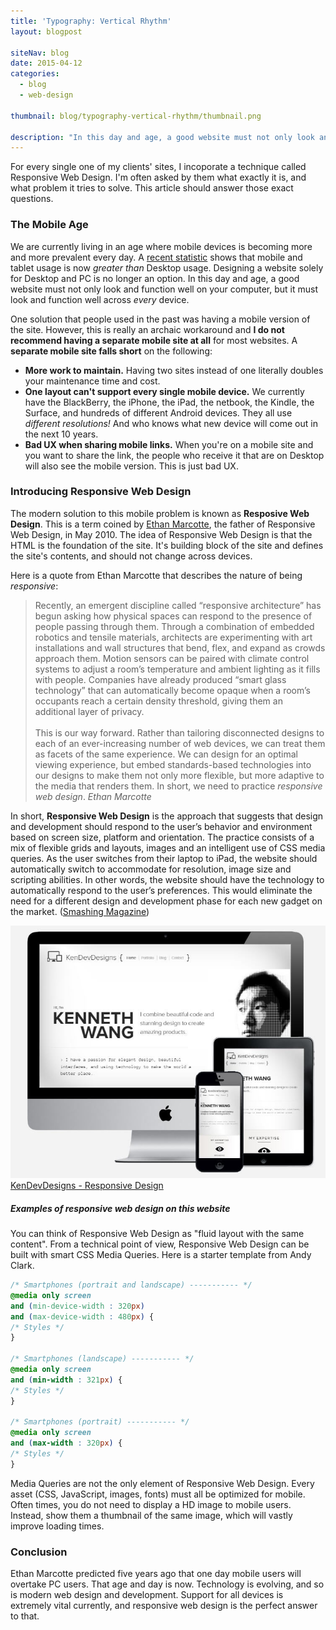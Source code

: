 ```yaml
---
title: 'Typography: Vertical Rhythm'
layout: blogpost

siteNav: blog
date: 2015-04-12
categories:
  - blog
  - web-design

thumbnail: blog/typography-vertical-rhythm/thumbnail.png

description: "In this day and age, a good website must not only look and function well on your computer, but it must look and function well across every single device."
---
```


For every single one of my clients' sites, I incoporate a technique called Responsive Web Design. I'm often asked by them what exactly it is, and what problem it tries to solve. This article should answer those exact questions.


### The Mobile Age ###


We are currently living in an age where mobile devices is becoming more and more prevalent every day. A [recent statistic](http://www.smartinsights.com/mobile-marketing/mobile-marketing-analytics/mobile-marketing-statistics/) shows that mobile and tablet usage is now *greater than* Desktop usage. Designing a website solely for Desktop and PC is no longer an option. In this day and age, a good website must not only look and function well on your computer, but it must look and function well across *every* device. 


One solution that people used in the past was having a mobile version of the site. However, this is really an archaic workaround and **I do not recommend having a separate mobile site at all** for most websites. A **separate mobile site falls short** on the following:

* **More work to maintain.** Having two sites instead of one literally doubles your maintenance time and cost.
* **One layout can't support every single mobile device.** We currently have the BlackBerry, the iPhone, the iPad, the netbook, the Kindle, the Surface, and hundreds of different Android devices. They all use *different resolutions!* And who knows what new device will come out in the next 10 years.
* **Bad UX when sharing mobile links.** When you're on a mobile site and you want to share the link, the people who receive it that are on Desktop will also see the mobile version. This is just bad UX.


### Introducing Responsive Web Design ###

The modern solution to this mobile problem is known as **Resposive Web Design**. This is a term coined by [Ethan Marcotte](http://alistapart.com/article/responsive-web-design), the father of Responsive Web Design, in May 2010. The idea of Responsive Web Design is that the HTML is the foundation of the site. It's building block of the site and defines the site's contents, and should not change across devices.

Here is a quote from Ethan Marcotte that describes the nature of being *responsive*:

>Recently, an emergent discipline called “responsive architecture” has begun asking how physical spaces can respond to the presence of people passing through them. Through a combination of embedded robotics and tensile materials, architects are experimenting with art installations and wall structures that bend, flex, and expand as crowds approach them. Motion sensors can be paired with climate control systems to adjust a room’s temperature and ambient lighting as it fills with people. Companies have already produced “smart glass technology” that can automatically become opaque when a room’s occupants reach a certain density threshold, giving them an additional layer of privacy.
><br/><br/>This is our way forward. Rather than tailoring disconnected designs to each of an ever-increasing number of web devices, we can treat them as facets of the same experience. We can design for an optimal viewing experience, but embed standards-based technologies into our designs to make them not only more flexible, but more adaptive to the media that renders them. In short, we need to practice *responsive web design*.
><cite>Ethan Marcotte</cite>


In short, **Responsive Web Design** is the approach that suggests that design and development should respond to the user’s behavior and environment based on screen size, platform and orientation. The practice consists of a mix of flexible grids and layouts, images and an intelligent use of CSS media queries. As the user switches from their laptop to iPad, the website should automatically switch to accommodate for resolution, image size and scripting abilities. In other words, the website should have the technology to automatically respond to the user’s preferences. This would eliminate the need for a different design and development phase for each new gadget on the market. ([Smashing Magazine](https://www.smashingmagazine.com))

![Responsive Web Design example](/assets/images/blog/responsive-web-design/responsive.jpg)
<br />
<a class="embedly-card" href="https://gfycat.com/ReflectingSerpentineGopher">KenDevDesigns - Responsive Design</a>
<script async src="//cdn.embedly.com/widgets/platform.js" charset="UTF-8"></script>

##### Examples of responsive web design on this website #####

You can think of Responsive Web Design as "fluid layout with the same content". From a technical point of view, Responsive Web Design can be built with smart CSS Media Queries. Here is a starter template from Andy Clark. 

``` css
/* Smartphones (portrait and landscape) ----------- */
@media only screen
and (min-device-width : 320px)
and (max-device-width : 480px) {
/* Styles */
}

/* Smartphones (landscape) ----------- */
@media only screen
and (min-width : 321px) {
/* Styles */
}

/* Smartphones (portrait) ----------- */
@media only screen
and (max-width : 320px) {
/* Styles */
}
```

Media Queries are not the only element of Responsive Web Design. Every asset (CSS, JavaScript, images, fonts) must all be optimized for mobile. Often times, you do not need to display a HD image to mobile users. Instead, show them a thumbnail of the same image, which will vastly improve loading times.


### Conclusion ###

Ethan Marcotte predicted five years ago that one day mobile users will overtake PC users. That age and day is now. Technology is evolving, and so is modern web design and development. Support for all devices is extremely vital currently, and responsive web design is the perfect answer to that. 